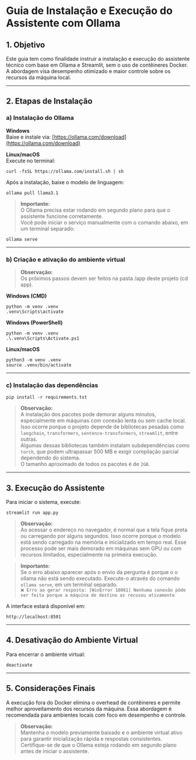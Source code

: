 # Guia de Instalação e Execução do Assistente com Ollama

## 1. Objetivo

Este guia tem como finalidade instruir a instalação e execução do assistente técnico com base em Ollama e Streamlit, sem o uso de contêineres Docker. A abordagem visa desempenho otimizado e maior controle sobre os recursos da máquina local.

---

## 2. Etapas de Instalação

### a) Instalação do Ollama

**Windows**  
Baixe e instale via: [https://ollama.com/download](https://ollama.com/download)

**Linux/macOS**  
Execute no terminal:

```
curl -fsSL https://ollama.com/install.sh | sh
```

Após a instalação, baixe o modelo de linguagem:

```
ollama pull llama3.1
```

> **Importante:**  
> O Ollama precisa estar rodando em segundo plano para que o assistente funcione corretamente.  
> Você pode iniciar o serviço manualmente com o comando abaixo, em um terminal separado:

```
ollama serve
```

---

### b) Criação e ativação do ambiente virtual

> **Observação:**  
> Os próximos passos devem ser feitos na pasta /app deste projeto (cd app).

**Windows (CMD)**

```
python -m venv .venv
.venv\Scripts\activate
```

**Windows (PowerShell)**

```
python -m venv .venv
.\.venv\Scripts\Activate.ps1
```

**Linux/macOS**

```
python3 -m venv .venv
source .venv/bin/activate
```

---

### c) Instalação das dependências

```
pip install -r requirements.txt
```

> **Observação:**  
> A instalação dos pacotes pode demorar alguns minutos, especialmente em máquinas com conexão lenta ou sem cache local.  
> Isso ocorre porque o projeto depende de bibliotecas pesadas como `langchain`, `transformers`, `sentence-transformers`, `streamlit`, entre outras.  
> Algumas dessas bibliotecas também instalam subdependências como `torch`, que podem ultrapassar 500 MB e exigir compilação parcial dependendo do sistema.  
> O tamanho aproximado de todos os pacotes é de `2GB`.

---

## 3. Execução do Assistente

Para iniciar o sistema, execute:

```
streamlit run app.py
```

> **Observação:**  
> Ao acessar o endereço no navegador, é normal que a tela fique preta ou carregando por alguns segundos.
> Isso ocorre porque o modelo está sendo carregado na memória e inicializado em tempo real.
> Esse processo pode ser mais demorado em máquinas sem GPU ou com recursos limitados, especialmente na primeira execução.

> **Importante:**  
> Se o erro abaixo aparecer após o envio da pergunta é porque o o ollama não está sendo executado. Execute-o através do comando `ollama serve`, em um terminal separado.  
> `❌ Erro ao gerar resposta: [WinError 10061] Nenhuma conexão pôde ser feita porque a máquina de destino as recusou ativamente`

A interface estará disponível em:

```
http://localhost:8501
```

---

## 4. Desativação do Ambiente Virtual

Para encerrar o ambiente virtual:

```
deactivate
```

---

## 5. Considerações Finais

A execução fora do Docker elimina o overhead de contêineres e permite melhor aproveitamento dos recursos da máquina. Essa abordagem é recomendada para ambientes locais com foco em desempenho e controle.

> **Observação:**  
> Mantenha o modelo previamente baixado e o ambiente virtual ativo para garantir inicialização rápida e respostas consistentes.  
> Certifique-se de que o Ollama esteja rodando em segundo plano antes de iniciar o assistente.
